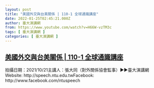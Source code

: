 ```yaml
---
layout: post
title: "美國外交與台美關係 | 110-1 全球通識講座"
date: 2022-01-25T02:45:21.000Z
author: 臺大演講網
from: https://www.youtube.com/watch?v=H66W-vzTM3c
tags: [ 臺大演講網 ]
categories: [ 臺大演講網 ]
---
```

<!--1643078721000-->
[美國外交與台美關係 | 110-1 全球通識講座](https://www.youtube.com/watch?v=H66W-vzTM3c)
------

<div>
拍攝日期：2021/10/21主講人：張大同（對外關係協會監事）►►臺大演講網Website: http://speech.ntu.edu.twFacebook: http://www.facebook.com/ntuspeech
</div>
